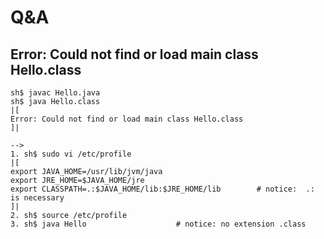 # Q&A
## Error: Could not find or load main class Hello.class
```
sh$ javac Hello.java
sh$ java Hello.class   
|[
Error: Could not find or load main class Hello.class
]|

-->
1. sh$ sudo vi /etc/profile
|[
export JAVA_HOME=/usr/lib/jvm/java
export JRE_HOME=$JAVA_HOME/jre
export CLASSPATH=.:$JAVA_HOME/lib:$JRE_HOME/lib        # notice:  .:  is necessary
]|
2. sh$ source /etc/profile
3. sh$ java Hello                    # notice: no extension .class
```